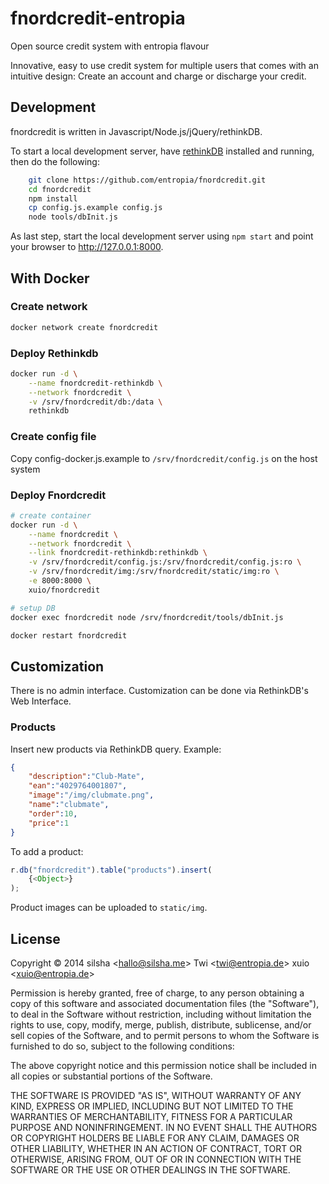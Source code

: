 # fnordcredit-entropia
Open source credit system with entropia flavour

Innovative, easy to use credit system for multiple users that comes with an intuitive design: Create an account and charge or discharge your credit.

## Development
fnordcredit is written in Javascript/Node.js/jQuery/rethinkDB.

To start a local development server, have [rethinkDB](https://rethinkdb.com/) installed and running, then do the following:
```bash
	git clone https://github.com/entropia/fnordcredit.git
	cd fnordcredit
	npm install
	cp config.js.example config.js
	node tools/dbInit.js
```
As last step, start the local development server using ```npm start``` and point your browser to http://127.0.0.1:8000.

## With Docker

### Create network
```bash
docker network create fnordcredit
```

### Deploy Rethinkdb
```bash
docker run -d \
	--name fnordcredit-rethinkdb \
	--network fnordcredit \
	-v /srv/fnordcredit/db:/data \
	rethinkdb
```

### Create config file
Copy config-docker.js.example to ```/srv/fnordcredit/config.js``` on the host system

### Deploy Fnordcredit
```bash
# create container
docker run -d \
	--name fnordcredit \
	--network fnordcredit \
	--link fnordcredit-rethinkdb:rethinkdb \
	-v /srv/fnordcredit/config.js:/srv/fnordcredit/config.js:ro \
	-v /srv/fnordcredit/img:/srv/fnordcredit/static/img:ro \
	-e 8000:8000 \
	xuio/fnordcredit

# setup DB
docker exec fnordcredit node /srv/fnordcredit/tools/dbInit.js

docker restart fnordcredit
```

## Customization
There is no admin interface. Customization can be done via  RethinkDB's Web Interface.

### Products
Insert new products via RethinkDB query.
Example:
```json
{
	"description":"Club-Mate",
	"ean":"4029764001807",
	"image":"/img/clubmate.png",
	"name":"clubmate",
	"order":10,
	"price":1
}
```

To add a product:
```js
r.db("fnordcredit").table("products").insert(
	{<Object>}
);
```

Product images can be uploaded to ```static/img```.

## License
Copyright © 2014 
	silsha &lt;hallo@silsha.me&gt;
	Twi &lt;twi@entropia.de&gt;
	xuio &lt;xuio@entropia.de&gt;

Permission is hereby granted, free of charge, to any person obtaining a copy
of this software and associated documentation files (the "Software"), to deal
in the Software without restriction, including without limitation the rights
to use, copy, modify, merge, publish, distribute, sublicense, and/or sell
copies of the Software, and to permit persons to whom the Software is
furnished to do so, subject to the following conditions:

The above copyright notice and this permission notice shall be included in
all copies or substantial portions of the Software.

THE SOFTWARE IS PROVIDED "AS IS", WITHOUT WARRANTY OF ANY KIND, EXPRESS OR
IMPLIED, INCLUDING BUT NOT LIMITED TO THE WARRANTIES OF MERCHANTABILITY,
FITNESS FOR A PARTICULAR PURPOSE AND NONINFRINGEMENT. IN NO EVENT SHALL THE
AUTHORS OR COPYRIGHT HOLDERS BE LIABLE FOR ANY CLAIM, DAMAGES OR OTHER
LIABILITY, WHETHER IN AN ACTION OF CONTRACT, TORT OR OTHERWISE, ARISING FROM,
OUT OF OR IN CONNECTION WITH THE SOFTWARE OR THE USE OR OTHER DEALINGS IN
THE SOFTWARE.
